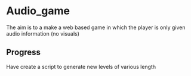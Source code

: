 # Audio_game

The aim is to a make a web based game in which the player is only given audio information (no visuals)

## Progress

Have create a script to generate new levels of various length
